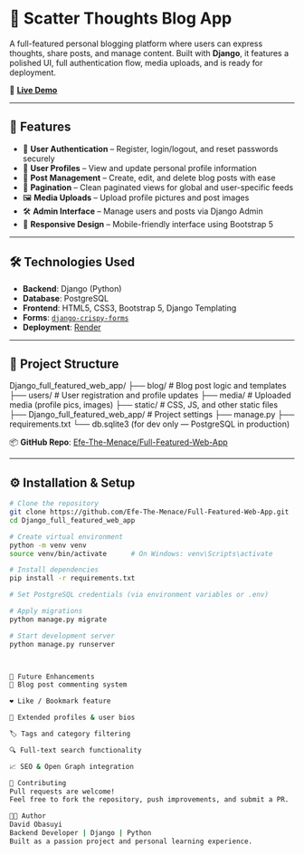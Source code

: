 # 📝 Scatter Thoughts Blog App

A full-featured personal blogging platform where users can express thoughts, share posts, and manage content. Built with **Django**, it features a polished UI, full authentication flow, media uploads, and is ready for deployment.

🔗 **[Live Demo](https://scatter-thoughts.onrender.com)**

---

## 🚀 Features

- 🔐 **User Authentication** – Register, login/logout, and reset passwords securely  
- 👤 **User Profiles** – View and update personal profile information  
- 📝 **Post Management** – Create, edit, and delete blog posts with ease  
- 📄 **Pagination** – Clean paginated views for global and user-specific feeds  
- 🖼️ **Media Uploads** – Upload profile pictures and post images  
- 🛠️ **Admin Interface** – Manage users and posts via Django Admin  
- 📱 **Responsive Design** – Mobile-friendly interface using Bootstrap 5  

---

## 🛠️ Technologies Used

- **Backend**: Django (Python)
- **Database**: PostgreSQL
- **Frontend**: HTML5, CSS3, Bootstrap 5, Django Templating
- **Forms**: [`django-crispy-forms`](https://django-crispy-forms.readthedocs.io/)
- **Deployment**: [Render](https://render.com)  

---

## 📁 Project Structure

Django_full_featured_web_app/
├── blog/ # Blog post logic and templates
├── users/ # User registration and profile updates
├── media/ # Uploaded media (profile pics, images)
├── static/ # CSS, JS, and other static files
├── Django_full_featured_web_app/ # Project settings
├── manage.py
├── requirements.txt
└── db.sqlite3 (for dev only — PostgreSQL in production)



📦 **GitHub Repo**: [Efe-The-Menace/Full-Featured-Web-App](https://github.com/Efe-The-Menace/Full-Featured-Web-App)

---

## ⚙️ Installation & Setup

```bash
# Clone the repository
git clone https://github.com/Efe-The-Menace/Full-Featured-Web-App.git
cd Django_full_featured_web_app

# Create virtual environment
python -m venv venv
source venv/bin/activate      # On Windows: venv\Scripts\activate

# Install dependencies
pip install -r requirements.txt

# Set PostgreSQL credentials (via environment variables or .env)

# Apply migrations
python manage.py migrate

# Start development server
python manage.py runserver



📌 Future Enhancements
💬 Blog post commenting system

❤️ Like / Bookmark feature

🧾 Extended profiles & user bios

🏷️ Tags and category filtering

🔍 Full-text search functionality

📈 SEO & Open Graph integration

🤝 Contributing
Pull requests are welcome!
Feel free to fork the repository, push improvements, and submit a PR.

👨‍💻 Author
David Obasuyi
Backend Developer | Django | Python
Built as a passion project and personal learning experience.
